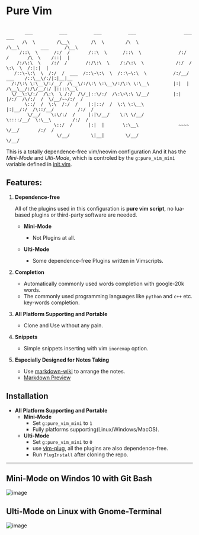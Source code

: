# Pure Vim

```

       ___          ___          ___          ___                  ___                   ___
      /\  \        /\__\        /\  \        /\  \                /\__\        ___      /\__\
     /::\  \      /:/  /       /::\  \      /::\  \              /:/  /       /\  \    /::|  |
    /:/\:\  \    /:/  /       /:/\:\  \    /:/\:\  \            /:/  /        \:\  \  /:|:|  |
   /::\~\:\  \  /:/  /  ___  /::\~\:\  \  /::\~\:\  \          /:/__/  ___    /::\__\/:/|:|__|__
  /:/\:\ \:\__\/:/__/  /\__\/:/\:\ \:\__\/:/\:\ \:\__\         |:|  | /\__\__/:/\/__/:/ |::::\__\
  \/__\:\/:/  /\:\  \ /:/  /\/_|::\/:/  /\:\~\:\ \/__/         |:|  |/:/  /\/:/  /  \/__/~~/:/  /
       \::/  /  \:\  /:/  /    |:|::/  /  \:\ \:\__\           |:|__/:/  /\::/__/         /:/  /
        \/__/    \:\/:/  /     |:|\/__/    \:\ \/__/            \::::/__/  \:\__\        /:/  /
                  \::/  /      |:|  |       \:\__\               ~~~~       \/__/       /:/  /
                   \/__/        \|__|        \/__/                                      \/__/
```

This is a totally dependence-free vim/neovim configuration And it has the
*Mini-Mode* and *Ulti-Mode*, which is controled by the `g:pure_vim_mini`
variable defined in [init.vim](./init.vim).

## Features:

1. **Dependence-free**

    All of the plugins used in this configuration  is **pure vim script**,
    no lua-based plugins or third-party software are needed.

    - **Mini-Mode**
        - Not Plugins at all.

    - **Ulti-Mode**
        - Some dependence-free Plugins written in Vimscripts.

2. **Completion**
    - Automatically commonly used words completion with google-20k words.
    - The commonly used programming languages like `python` and `c++` etc.
    key-words completion.

3. **All Platform Supporting and Portable**
    - Clone and Use without any pain.

4. **Snippets**
    - Simple snippets inserting with vim `inoremap` option.

5. **Especially Designed for Notes Taking**
    - Use [markdown-wiki](https://github.com/mmai/vim-markdown-wiki)
    to arrange the notes.
    - [Markdown Preview](https://github.com/iamcco/markdown-preview.nvim)

## Installation

- **All Platform Supporting and Portable**
    - **Mini-Mode**
        - Set `g:pure_vim_mini` to `1`
        - Fully platforms supporting(Linux/Windows/MacOS).
    - **Ulti-Mode**
        - Set `g:pure_vim_mini` to `0`
        - use [vim-plug](https://github.com/junegunn/vim-plug), all
        the plugins are also dependence-free.
        - Run `PlugInstall` after cloning the repo.
---

## Mini-Mode on Windos 10 with Git Bash
![image](./snap2.png)
## Ulti-Mode on Linux with Gnome-Terminal
![image](./snap1.png)
